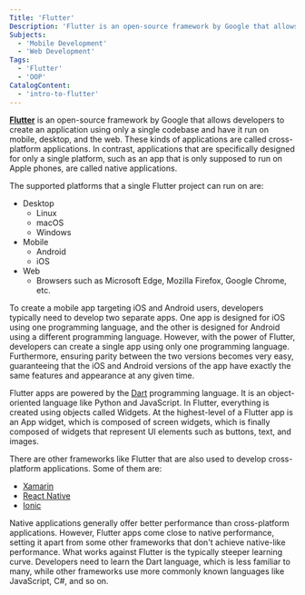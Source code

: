 ```yaml
---
Title: 'Flutter'
Description: 'Flutter is an open-source framework by Google that allows developers to create an application using only a single codebase and have it run on mobile, desktop, and the web.'
Subjects:
  - 'Mobile Development'
  - 'Web Development'
Tags:
  - 'Flutter'
  - 'OOP'
CatalogContent:
  - 'intro-to-flutter'
---
```


[**Flutter**](https://flutter.dev/) is an open-source framework by Google that allows developers to create an application using only a single codebase and have it run on mobile, desktop, and the web. These kinds of applications are called cross-platform applications. In contrast, applications that are specifically designed for only a single platform, such as an app that is only supposed to run on Apple phones, are called native applications.

The supported platforms that a single Flutter project can run on are:

- Desktop
  - Linux
  - macOS
  - Windows
- Mobile
  - Android
  - iOS
- Web
  - Browsers such as Microsoft Edge, Mozilla Firefox, Google Chrome, etc.

To create a mobile app targeting iOS and Android users, developers typically need to develop two separate apps. One app is designed for iOS using one programming language, and the other is designed for Android using a different programming language. However, with the power of Flutter, developers can create a single app using only one programming language. Furthermore, ensuring parity between the two versions becomes very easy, guaranteeing that the iOS and Android versions of the app have exactly the same features and appearance at any given time.

Flutter apps are powered by the [Dart](https://dart.dev/) programming language. It is an object-oriented language like Python and JavaScript. In Flutter, everything is created using objects called Widgets. At the highest-level of a Flutter app is an App widget, which is composed of screen widgets, which is finally composed of widgets that represent UI elements such as buttons, text, and images.

There are other frameworks like Flutter that are also used to develop cross-platform applications. Some of them are:

- [Xamarin](https://dotnet.microsoft.com/en-us/apps/xamarin)
- [React Native](https://reactnative.dev/)
- [Ionic](https://ionicframework.com/)

Native applications generally offer better performance than cross-platform applications. However, Flutter apps come close to native performance, setting it apart from some other frameworks that don't achieve native-like performance. What works against Flutter is the typically steeper learning curve. Developers need to learn the Dart language, which is less familiar to many, while other frameworks use more commonly known languages like JavaScript, C#, and so on.
